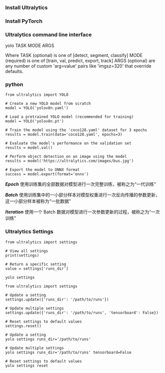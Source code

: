 ### Install Ultralytics

### Install PyTorch

### Ultralytics command line interface

yolo TASK MODE ARGS

Where   TASK (optional) is one of [detect, segment, classify]
        MODE (required) is one of [train, val, predict, export, track]
        ARGS (optional) are any number of custom 'arg=value' pairs like 'imgsz=320' that override defaults.


### python

```
from ultralytics import YOLO

# Create a new YOLO model from scratch
model = YOLO('yolov8n.yaml')

# Load a pretrained YOLO model (recommended for training)
model = YOLO('yolov8n.pt')

# Train the model using the 'coco128.yaml' dataset for 3 epochs
results = model.train(data='coco128.yaml', epochs=3)

# Evaluate the model's performance on the validation set
results = model.val()

# Perform object detection on an image using the model
results = model('https://ultralytics.com/images/bus.jpg')

# Export the model to ONNX format
success = model.export(format='onnx')
```

***Epoch***
使用训练集的全部数据对模型进行一次完整训练，被称之为“一代训练”

***Batch***
使用训练集中的一小部分样本对模型权重进行一次反向传播的参数更新，这一小部分样本被称为“一批数据”

***Iteration***
使用一个 Batch 数据对模型进行一次参数更新的过程，被称之为“一次训练”

### Ultralytics Settings

```
from ultralytics import settings

# View all settings
print(settings)

# Return a specific setting
value = settings['runs_dir']
```

```
yolo settings
```

```
from ultralytics import settings

# Update a setting
settings.update({'runs_dir': '/path/to/runs'})

# Update multiple settings
settings.update({'runs_dir': '/path/to/runs', 'tensorboard': False})

# Reset settings to default values
settings.reset()
```

```
# Update a setting
yolo settings runs_dir='/path/to/runs'

# Update multiple settings
yolo settings runs_dir='/path/to/runs' tensorboard=False

# Reset settings to default values
yolo settings reset
```